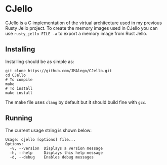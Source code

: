 # CJello

CJello is a C implementation of the virtual architecture used in my previous Rusty Jello project. To create the memory images used in CJello you can use `rusty_jello FILE -a` to export a memory image from Rust Jello.

## Installing

Installing should be as simple as:

```
git clone https://github.com/JMAlego/CJello.git
cd CJello
# To compile
make
# To install
make install
```

The make file uses `clang` by default but it should build fine with `gcc`.

## Running

The current usage string is shown below:

```
Usage: cjello [options] file...
Options:
  -v, --version  Displays a version message
  -h, --help     Displays this help message
  -d, --debug    Enables debug messages
```